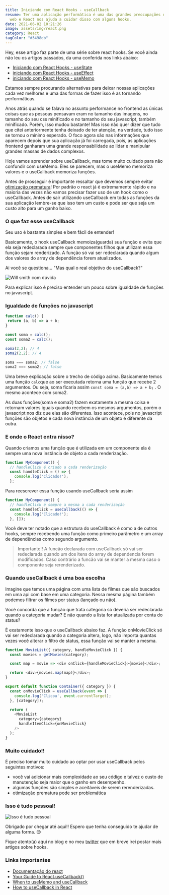 ```yaml
---
title: Iniciando com React Hooks - useCallback
resume: Ter uma aplicação performática é uma das grandes preocupações do mundo
  web e React nos ajuda a cuidar disso com alguns hooks.
date: 2021-06-02 10:21:26
image: assets/img/react.png
category: React
tagColor: "#3498db"
---
```

Hey, esse artigo faz parte de uma série sobre react hooks. Se você ainda não leu os artigos passados, da uma conferida nos links abaixo:

* [Iniciando com React Hooks - useState](https://www.crisgon.dev/iniciando-com-react-hooks-usestate/)
* [iniciando com React Hooks  - useEffect](https://www.crisgon.dev/iniciando-com-react-hooks-useeffect/)
* [iniciando com React Hooks  - useMemo](https://www.crisgon.dev/iniciando-com-react-hooks-usememo/)

Estamos sempre procurando alternativas para deixar nossas aplicações cada vez melhores e uma das formas de fazer isso é as tornando performáticas.

Anos atrás quando se falava no assunto performance no frontend as únicas coisas que as pessoas pensavam eram no tamanho das imagens, no tamanho do seu css minificado e no tamanho do seu javascript, também minificado. Porém, isso mudou bastante! Mas isso não quer dizer que tudo que citei anteriormente tenha deixado de ter atenção, na verdade, tudo isso se tornou o mínimo esperado. O foco agora são nas informações que aparecem depois que sua aplicação já foi carregada, pois, as aplicações frontend ganharam uma grande responsabilidade ao lidar e manipular grandes massas de dados complexos.

Hoje vamos aprender sobre useCallback, mas tome muito cuidado para não confundir com useMemo. Eles se parecem, mas o useMemo memoriza valores e o useCallback memoriza funções.

Antes de prosseguir é importante ressaltar que devemos sempre evitar [otimização prematura](https://woliveiras.com.br/posts/como-evitar-a-otimizacao-prematura/)! Por padrão o react já é extremamente rápido e na maioria das vezes não vamos precisar fazer uso de um hook como o useCallback. Antes de sair utilizando useCallback em todas as funções da sua aplicação lembre-se que isso tem um custo e pode ser que seja um custo alto para um ganho baixo.

### O que faz esse useCallback

Seu uso é bastante simples e bem fácil de entender!

 Basicamente, o hook useCallback memoiza(guarda) sua função e evita que ela seja redeclarada sempre que componentes filhos que utilizam essa função sejam renderizado. A função só vai ser redeclarada quando algum dos valores do array de dependência forem atualizados.

Ai você se questiona... "Mas qual o real objetivo do useCallback?" 

![Will smith com dúvida](assets/img/will.gif "Will smith com dúvida")

Para explicar isso é preciso entender um pouco sobre igualdade de funções no javascript.

### Igualdade de funções no javascript

```javascript
function calc() {
 return (a, b) => a + b;
}

const soma = calc();
const soma2 = calc();

soma(2,2); // 4
soma2(2,2); // 4

soma === soma2; // false
soma2 === soma2; // false
```

Uma breve explicação sobre o trecho de código acima. Basicamente temos uma função `calc`que ao ser executada retorna uma função que recebe 2 argumentos. Ou seja, soma ficaria assim `const soma = (a,b) => a + b;` . O mesmo acontece com soma2.

As duas funções(soma e soma2) fazem exatamente a mesma coisa e retornam valores iguais quando recebem os mesmos argumentos, porém o javascript nos diz que elas são diferentes. Isso acontece, pois no javascript funções são objetos e cada nova instância de um objeto é diferente da outra.

### E onde o React entra nisso?

Quando criamos uma função que é utilizada em um componente ela é sempre uma nova instância de objeto a cada renderização.

```javascript
function MyComponent() {
  // handleClick é criado a cada renderização
  const handleClick = () => {
    console.log('Clicado!');
  };
```

Para reescrever essa função usando useCallback seria assim

```javascript
function MyComponent() {
  // handleClick é sempre a mesma a cada renderização
  const handleClick = useCallback(() => {
    console.log('Clicado!');
  }, []);
```

Você deve ter notado que a estrutura do useCallback é como a de outros hooks, sempre recebendo uma função como primeiro parâmetro e um array de dependências como segundo argumento.

> Importante!! A funcão declarada com useCallback só vai ser redeclarada quando um dos itens do array de dependencia forem modificados. Caso contrário a funcão vai se manter a mesma caso o componente seja rerenderizado. 

### Quando useCallback é uma boa escolha

Imagine que temos uma página com uma lista de filmes que são buscados em uma api com base em uma categoria. Nessa mesma página também podemos filtrar os filmes por status (lançado ou não).

Você concorda que a função que trata categoria só deveria ser redeclarada quando a categoria mudar? E não quando a lista for atualizada por conta do status? 

É exatamente isso que o useCallback abaixo faz. A função onMovieClick só vai ser redeclarada quando a categoria altera, logo, não importa quantas vezes você alterar o filtro de status, essa função vai se manter a mesma.

```javascript
function MovieList({ category, handleMovieClick }) {
  const movies = getMovies(category);

  const map = movie => <div onClick={handleMovieClick}>{movie}</div>;

  return <div>{movies.map(map)}</div>;
}

export default function Container({ category }) {
  const onMovieClick = useCallback(event => {
    console.log('Clicou', event.currentTarget);
  }, [category]);

  return (
    <MovieList
      category={category}
      handleItemClick={onMovieClick}
    />
  );
}
```

### Muito cuidado!!

É preciso tomar muito cuidado ao optar por usar useCallback pelos seguintes motivos: 

* você vai adicionar mais complexidade ao seu código e talvez o custo de manutenção seja maior que o ganho em desempenho.
* algumas funções são simples e aceitáveis de serem rerenderizadas.
* otimização prematura pode ser problemática

### Isso é tudo pessoal!

![Isso é tudo pessoal](https://i.pinimg.com/originals/2a/82/1e/2a821ee45ca3cbc384c0b70f730248ae.gif)

Obrigado por chegar até aqui!! Espero que tenha conseguido te ajudar de alguma forma. 😊

Fique atento(a) aqui no blog e no meu [twitter](https://twitter.com/Gonkristiano) que em breve irei postar mais artigos sobre hooks.

### Links importantes

* [Documentação do react](https://pt-br.reactjs.org/docs/getting-started.html)
* [Your Guide to React.useCallback()](https://dmitripavlutin.com/dont-overuse-react-usecallback/)
* [When to useMemo and useCallback](https://kentcdodds.com/blog/usememo-and-usecallback)
* [How to useCallback in React](https://www.robinwieruch.de/react-usecallback-hook)
